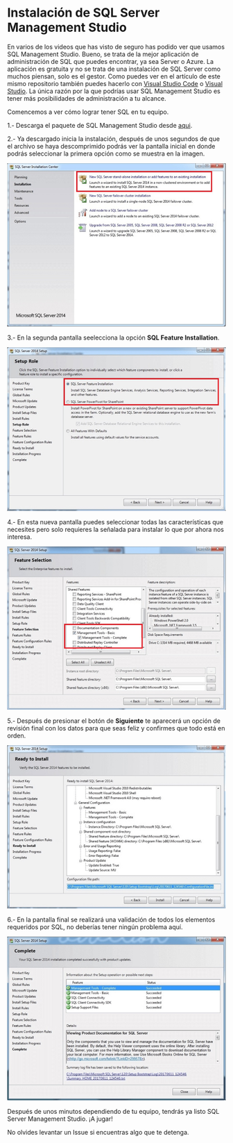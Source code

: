 # Instalación de SQL Server Management Studio

En varios de los videos que has visto de seguro has podido ver que usamos SQL Management Studio. Bueno, se trata de la mejor aplicación de administración de SQL que puedes encontrar, ya sea Server o Azure. La aplicación es gratuita y no se trata de una instalación de SQL Server como muchos piensan, solo es el gestor. Como puedes ver en el artículo de este mismo repositorio también puedes hacerlo con [Visual Studio Code](https://www.visualstudio.com/es/) o [Visual Studio](https://www.visualstudio.com/es/). La única razón por la que podrías usar SQL Management Studio es tener más posibilidades de administración a tu alcance.

Comencemos a ver cómo lograr tener SQL en tu equipo.

1.- Descarga el paquete de SQL Management Studio desde [aqui](https://docs.microsoft.com/en-us/sql/ssms/download-sql-server-management-studio-ssms).

2.- Ya descargado inicia la instalación, después de unos segundos de que el archivo se haya descomprimido podrás ver la pantalla inicial en donde podrás seleccionar la primera opción como se muestra en la imagen.

<img src="Imagenes/Sql001.jpg"/>

3.- En la segunda pantalla seelecciona la opción **SQL Feature Installation**.

<img src="Imagenes/Sql002.jpg"/>

4.- En esta nueva pantalla puedes seleccionar todas las características que necesites pero solo requieres la señalada para instalar lo que por ahora nos interesa.

<img src="Imagenes/Sql003.jpg"/>

5.- Después de presionar el botón de **Siguiente** te aparecerá un opción de revisión final con los datos para que seas feliz y confirmes que todo está en orden.

<img src="Imagenes/Sql004.jpg"/>

6.- En la pantalla final se realizará una validación de todos los elementos requeridos por SQL, no deberías tener ningún problema aquí. 

<img src="Imagenes/Sql005.jpg"/>

Después de unos minutos dependiendo de tu equipo, tendrás ya listo SQL Server Management Studio. ¡A jugar!

No olvides levantar un Issue si encuentras algo que te detenga.